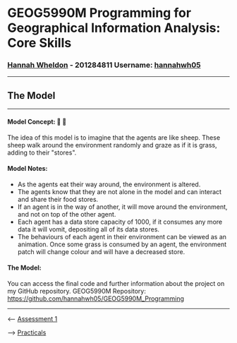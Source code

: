 # **GEOG5990M Programming for Geographical Information Analysis: Core Skills**
### **[Hannah Wheldon](https://github.com/hannahwh05)** - **201284811** Username: [hannahwh05](https://github.com/hannahwh05)
---
## The Model
---

#### Model Concept: :sheep: :herb: 

The idea of this model is to imagine that the agents are like sheep. These sheep walk around the environment randomly and graze as if it is grass, adding to their "stores".

#### Model Notes:

* As the agents eat their way around, the environment is altered.
* The agents know that they are not alone in the model and can interact and share their food stores.
* If an agent is in the way of another, it will move around the environment, and not on top of the other agent.
* Each agent has a data store capacity of 1000, if it consumes any more data it will vomit, depositing all of its data stores.
* The behaviours of each agent in their environment can be viewed as an animation. Once some grass is consumed by an agent, the environment patch will change colour and will have a decreased store.

#### The Model: 

You can access the final code and further information about the project on my GitHub repository.
GEOG5990M Repository: https://github.com/hannahwh05/GEOG5990M_Programming


---


<-- [Assessment 1](https://hannahwh05.github.io/Assessment1)


--> [Practicals](https://hannahwh05.github.io/Practicals)
